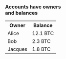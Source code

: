 ### Accounts have owners<br>and balances
<table class="fragment">
	<tr>
		<th>
			Owner
		</th>
		<th>
			Balance
		</th>
	</tr>
	<tr>
		<td>
			Alice
		</td>
		<td>
			12.1 BTC
		</td>
	</tr>
	<tr>
		<td>
			Bob
		</td>
		<td>
			2.3 BTC
		</td>
	</tr>
	<tr>
		<td>
			Jacques
		</td>
		<td>
			1.8 BTC
		</td>
	</tr>
</table>